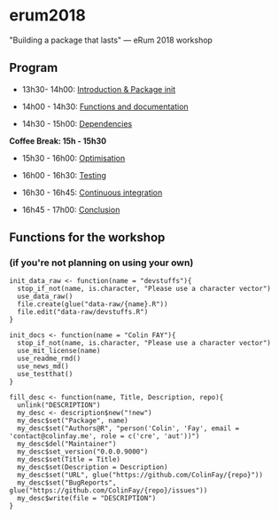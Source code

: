 # erum2018
"Building a package that lasts" — eRum 2018 workshop

## Program

+ 13h30- 14h00: [Introduction & Package init](chap1.pdf)

+ 14h00 - 14h30: [Functions and documentation](chap2.pdf)

+ 14h30 - 15h00: [Dependencies](chap3.pdf)

__Coffee Break: 15h - 15h30__ 

+ 15h30 - 16h00: [Optimisation](chap4.pdf)

+ 16h00 - 16h30: [Testing](chap5.pdf)

+ 16h30 - 16h45: [Continuous integration](chap6.pdf)

+ 16h45 - 17h00: [Conclusion](chap7.pdf)

## Functions for the workshop

### (if you're not planning on using your own)

```
init_data_raw <- function(name = "devstuffs"){
  stop_if_not(name, is.character, "Please use a character vector")
  use_data_raw()
  file.create(glue("data-raw/{name}.R"))
  file.edit("data-raw/devstuffs.R")
}

init_docs <- function(name = "Colin FAY"){
  stop_if_not(name, is.character, "Please use a character vector")
  use_mit_license(name)
  use_readme_rmd()
  use_news_md()
  use_testthat()
}

fill_desc <- function(name, Title, Description, repo){
  unlink("DESCRIPTION")
  my_desc <- description$new("!new")
  my_desc$set("Package", name)
  my_desc$set("Authors@R", "person('Colin', 'Fay', email = 'contact@colinfay.me', role = c('cre', 'aut'))")
  my_desc$del("Maintainer")
  my_desc$set_version("0.0.0.9000")
  my_desc$set(Title = Title)
  my_desc$set(Description = Description)
  my_desc$set("URL", glue("https://github.com/ColinFay/{repo}"))
  my_desc$set("BugReports", glue("https://github.com/ColinFay/{repo}/issues"))
  my_desc$write(file = "DESCRIPTION")
}
```
